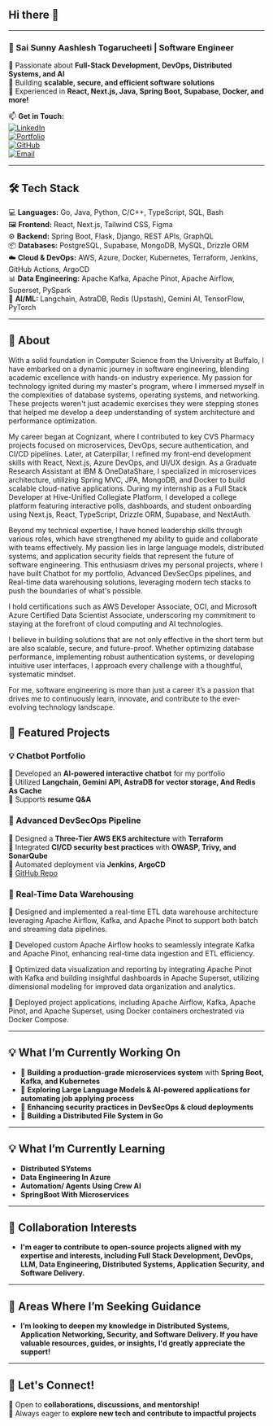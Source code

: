 ## Hi there 👋
---

### **🚀 Sai Sunny Aashlesh Togarucheeti | Software Engineer**  
🔹 Passionate about **Full-Stack Development, DevOps, Distributed Systems, and AI**  
🔹 Building **scalable, secure, and efficient software solutions**  
🔹 Experienced in **React, Next.js, Java, Spring Boot, Supabase, Docker, and more!**  

📫 **Get in Touch:**  
[![LinkedIn](https://img.shields.io/badge/LinkedIn-Connect-blue?style=flat&logo=linkedin)](https://www.linkedin.com/in/sai-sunny-aashlesh-togarucheeti-336309297/)  
[![Portfolio](https://img.shields.io/badge/Portfolio-Visit-green?style=flat&logo=react)](https://sai-sunny-portfolio.vercel.app/)  
[![GitHub](https://img.shields.io/github/followers/sunny?style=social)](https://github.com/sunnyashlesh16)  
[![Email](https://img.shields.io/badge/Email-Contact-red?style=flat&logo=gmail)](mailto:sunnyashlesh26@gmail.com)  

---

## **🛠️ Tech Stack**
💻 **Languages:** Go, Java, Python, C/C++, TypeScript, SQL, Bash  
🖼️ **Frontend:** React, Next.js, Tailwind CSS, Figma  
⚙️ **Backend:** Spring Boot, Flask, Django, REST APIs, GraphQL  
📦 **Databases:** PostgreSQL, Supabase, MongoDB, MySQL, Drizzle ORM  
☁️ **Cloud & DevOps:** AWS, Azure, Docker, Kubernetes, Terraform, Jenkins, GitHub Actions, ArgoCD  
📊 **Data Engineering:** Apache Kafka, Apache Pinot, Apache Airflow, Superset, PySpark  
🤖 **AI/ML:** Langchain, AstraDB, Redis (Upstash), Gemini AI, TensorFlow, PyTorch  

---
## **💼 About**  

With a solid foundation in Computer Science from the University at Buffalo, I have embarked on a dynamic journey in software engineering, blending academic excellence with hands-on industry experience. My passion for technology ignited during my master's program, where I immersed myself in the complexities of database systems, operating systems, and networking. These projects weren't just academic exercises they were stepping stones that helped me develop a deep understanding of system architecture and performance optimization.

My career began at Cognizant, where I contributed to key CVS Pharmacy projects focused on microservices, DevOps, secure authentication, and CI/CD pipelines. Later, at Caterpillar, I refined my front-end development skills with React, Next.js, Azure DevOps, and UI/UX design. As a Graduate Research Assistant at IBM & OneDataShare, I specialized in microservices architecture, utilizing Spring MVC, JPA, MongoDB, and Docker to build scalable cloud-native applications. During my internship as a Full Stack Developer at Hive-Unified Collegiate Platform, I developed a college platform featuring interactive polls, dashboards, and student onboarding using Next.js, React, TypeScript, Drizzle ORM, Supabase, and NextAuth.

Beyond my technical expertise, I have honed leadership skills through various roles, which have strengthened my ability to guide and collaborate with teams effectively. My passion lies in large language models, distributed systems, and application security fields that represent the future of software engineering. This enthusiasm drives my personal projects, where I have built Chatbot for my portfolio, Advanced DevSecOps pipelines, and Real-time data warehousing solutions, leveraging modern tech stacks to push the boundaries of what's possible.

I hold certifications such as AWS Developer Associate, OCI, and Microsoft Azure Certified Data Scientist Associate, underscoring my commitment to staying at the forefront of cloud computing and AI technologies.

I believe in building solutions that are not only effective in the short term but are also scalable, secure, and future-proof. Whether optimizing database performance, implementing robust authentication systems, or developing intuitive user interfaces, I approach every challenge with a thoughtful, systematic mindset.

For me, software engineering is more than just a career it’s a passion that drives me to continuously learn, innovate, and contribute to the ever-evolving technology landscape.

## **📌 Featured Projects**

### **💡 Chatbot Portfolio**  
🔹 Developed an **AI-powered interactive chatbot** for my portfolio  
🔹 Utilized **Langchain, Gemini API, AstraDB for vector storage, And Redis As Cache**  
🔹 Supports **resume Q&A**   

### **🔐 Advanced DevSecOps Pipeline**  
🔹 Designed a **Three-Tier AWS EKS architecture** with **Terraform**  
🔹 Integrated **CI/CD security best practices** with **OWASP, Trivy, and SonarQube**  
🔹 Automated deployment via **Jenkins, ArgoCD**  
🔗 [GitHub Repo](https://github.com/sunny/devsecops-pipeline)  

### **🔐 Real-Time Data Warehousing** 
🔹 Designed and implemented a real-time ETL data warehouse architecture leveraging Apache Airflow, Kafka, and Apache Pinot to support both batch and streaming data pipelines.

🔹 Developed custom Apache Airflow hooks to seamlessly integrate Kafka and Apache Pinot, enhancing real-time data ingestion and ETL efficiency.

🔹 Optimized data visualization and reporting by integrating Apache Pinot with Kafka and building insightful dashboards in Apache Superset, utilizing dimensional modeling for improved 
    data organization and analytics.
    
🔹 Deployed project applications, including Apache Airflow, Kafka, Apache Pinot, and Apache Superset, using Docker containers orchestrated via Docker Compose.

---
## **💡 What I’m Currently Working On**
- 🚀 **Building a production-grade microservices system** with **Spring Boot, Kafka, and Kubernetes**  
- 🤖 **Exploring Large Language Models & AI-powered applications for automating job applying process**  
- 🔐 **Enhancing security practices in DevSecOps & cloud deployments**
- 🎯 **Building a Distributed File System in Go**

---
## **💡 What I’m Currently Learning**
- **Distributed SYstems**
- **Data Engineering In Azure**
- **Automation/ Agents Using Crew AI**
- **SpringBoot With Microservices**
---
## **🎯 Collaboration Interests**
- **I'm eager to contribute to open-source projects aligned with my expertise and interests, including Full Stack Development, DevOps, LLM, Data Engineering, Distributed Systems, Application Security, and Software Delivery.**
---
## **🎯 Areas Where I’m Seeking Guidance**
- **I’m looking to deepen my knowledge in Distributed Systems, Application Networking, Security, and Software Delivery. If you have valuable resources, guides, or insights, I'd greatly appreciate the support!**
---
## **🎯 Let's Connect!**  
💬 Open to **collaborations, discussions, and mentorship!**  
🚀 Always eager to **explore new tech and contribute to impactful projects**  

<!--
**sunnyashlesh16/sunnyashlesh16** is a ✨ _special_ ✨ repository because its `README.md` (this file) appears on your GitHub profile.

Here are some ideas to get you started:

- 🔭 I’m currently working on ...
- 🌱 I’m currently learning ...
- 👯 I’m looking to collaborate on ...
- 🤔 I’m looking for help with ...
- 💬 Ask me about ...
- 📫 How to reach me: ...
- 😄 Pronouns: ...
- ⚡ Fun fact: ...
-->
